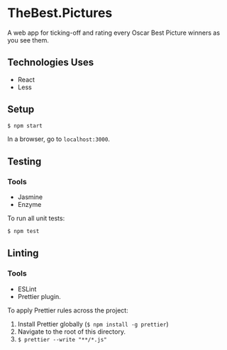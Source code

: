 # TheBest.Pictures

A web app for ticking-off and rating every Oscar Best Picture winners as you see them.

## Technologies Uses

* React
* Less

## Setup

```bash
$ npm start
```

In a browser, go to `localhost:3000`.

## Testing

### Tools

* Jasmine
* Enzyme

To run all unit tests:

```bash
$ npm test
```

## Linting

### Tools

* ESLint
* Prettier plugin.

To apply Prettier rules across the project:

1.  Install Prettier globally (`$ npm install -g prettier`)
2.  Navigate to the root of this directory.
3.  `$ prettier --write "**/*.js"`
